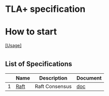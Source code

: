 # TLA+ specification



# How to start

[[Usage]](doc/usage.md)


#

## List of Specifications

|  | Name | Description | Document |
|---|------|-------------|---------|
| 1 | [Raft](spec/raft.tla) | Raft Consensus| [doc](doc/spec_raft.md)